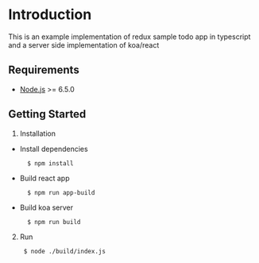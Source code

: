 # Introduction
This is an example implementation of redux sample todo app in typescript and a server side implementation of koa/react

## Requirements
* [Node.js](https://nodejs.org/en/) >= 6.5.0

## Getting Started
1. Installation
* Install dependencies

        $ npm install
* Build react app

        $ npm run app-build
* Build koa server

        $ npm run build

2. Run

        $ node ./build/index.js

